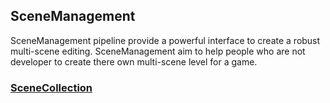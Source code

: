 ## SceneManagement

SceneManagement pipeline provide a powerful interface to create a robust multi-scene editing. SceneManagement aim to help people who are not developer to create there own multi-scene level for a game.

### [SceneCollection](https://github.com/Nicolas-Constanty/UnityTools/blob/master/docs/SceneCollection.md)
